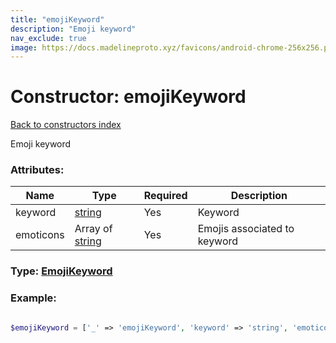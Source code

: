 ```yaml
---
title: "emojiKeyword"
description: "Emoji keyword"
nav_exclude: true
image: https://docs.madelineproto.xyz/favicons/android-chrome-256x256.png
---
```

# Constructor: emojiKeyword  
[Back to constructors index](/API_docs/constructors/index.html)



Emoji keyword

### Attributes:

| Name     |    Type       | Required | Description |
|----------|---------------|----------|-------------|
|keyword|[string](/API_docs/types/string.html) | Yes|Keyword|
|emoticons|Array of [string](/API_docs/types/string.html) | Yes|Emojis associated to keyword|



### Type: [EmojiKeyword](/API_docs/types/EmojiKeyword.html)


### Example:

```php

$emojiKeyword = ['_' => 'emojiKeyword', 'keyword' => 'string', 'emoticons' => ['string', 'string']];
```  
